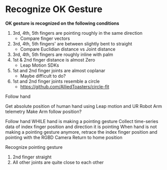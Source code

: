 # Recognize OK Gesture

**OK gesture is recognized on the following conditions**
1. 3rd, 4th, 5th fingers are pointing roughly in the same direction
   - Compare finger vectors
2. 3rd, 4th, 5th fingers' are between slightly bent to straight
   - Compare Euclidian distance vs Joint distance
3. 3rd, 4th, 5th fingers are roughly inline with palm
4. 1st & 2nd finger distance is almost Zero
   - Leap Motion SDKs
5. 1st and 2nd finger joints are almost coplanar
   - Maybe difficult to do?
6. 1st and 2nd finger joints resemble a circle
   - https://github.com/AlliedToasters/circle-fit



Follow hand

Get absolute position of human hand using Leap motion and UR Robot Arm telemetry
Make Arm follow position?

Follow hand WHILE hand is making a pointing gesture
Collect time-series data of index finger position and direction it is pointing
When hand is not making a pointing gesture anymore, retrace the index finger position and pointing with the RGBD Camera
Return to home position

Recognize pointing gesture 
1. 2nd finger straight
2. All other joints are quite close to each other